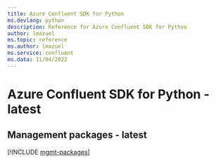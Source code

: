 ```yaml
---
title: Azure Confluent SDK for Python
ms.devlang: python
description: Reference for Azure Confluent SDK for Python
author: lmazuel
ms.topic: reference
ms.author: lmazuel
ms.service: confluent
ms.data: 11/04/2022
---
```

# Azure Confluent SDK for Python - latest

## Management packages - latest
[!INCLUDE [mgmt-packages](confluent-mgmt-index.md)]